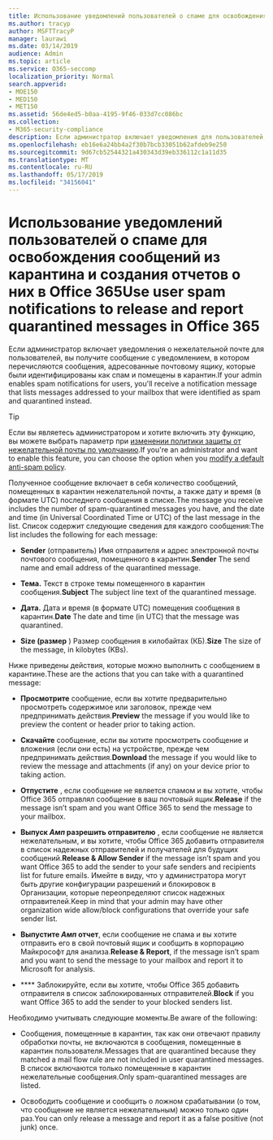 ```yaml
---
title: Использование уведомлений пользователей о спаме для освобождения сообщений из карантина и создания отчетов о них в Office 365
ms.author: tracyp
author: MSFTTracyP
manager: laurawi
ms.date: 03/14/2019
audience: Admin
ms.topic: article
ms.service: O365-seccomp
localization_priority: Normal
search.appverid:
- MOE150
- MED150
- MET150
ms.assetid: 56de4ed5-b0aa-4195-9f46-033d7cc086bc
ms.collection:
- M365-security-compliance
description: Если администратор включает уведомления для пользователей, вы получите сообщение с уведомлением о том, что сообщения, отправленные в ваш почтовый ящик, были идентифицированы как спам, массовые или фишинговые сообщения. Вы можете отпустить или отправить отчет о сообщениях после получения уведомления.
ms.openlocfilehash: eb16e6a24bb4a2f30b7bcb33051b62afdeb9e250
ms.sourcegitcommit: 9d67cb52544321a430343d39eb336112c1a11d35
ms.translationtype: MT
ms.contentlocale: ru-RU
ms.lasthandoff: 05/17/2019
ms.locfileid: "34156041"
---
```

# <a name="use-user-spam-notifications-to-release-and-report-quarantined-messages-in-office-365"></a><span data-ttu-id="d7a35-104">Использование уведомлений пользователей о спаме для освобождения сообщений из карантина и создания отчетов о них в Office 365</span><span class="sxs-lookup"><span data-stu-id="d7a35-104">Use user spam notifications to release and report quarantined messages in Office 365</span></span>

<span data-ttu-id="d7a35-105">Если администратор включает уведомления о нежелательной почте для пользователей, вы получите сообщение с уведомлением, в котором перечисляются сообщения, адресованные почтовому ящику, которые были идентифицированы как спам и помещены в карантин.</span><span class="sxs-lookup"><span data-stu-id="d7a35-105">If your admin enables spam notifications for users, you'll receive a notification message that lists messages addressed to your mailbox that were identified as spam and quarantined instead.</span></span>
  
> [!TIP]
> <span data-ttu-id="d7a35-106">Если вы являетесь администратором и хотите включить эту функцию, вы можете выбрать параметр при [изменении политики защиты от нежелательной почты по умолчанию](https://go.microsoft.com/fwlink/?LinkId=800313).</span><span class="sxs-lookup"><span data-stu-id="d7a35-106">If you're an administrator and want to enable this feature, you can choose the option when you [modify a default anti-spam policy](https://go.microsoft.com/fwlink/?LinkId=800313).</span></span> 
  
<span data-ttu-id="d7a35-107">Полученное сообщение включает в себя количество сообщений, помещенных в карантин нежелательной почты, а также дату и время (в формате UTC) последнего сообщения в списке.</span><span class="sxs-lookup"><span data-stu-id="d7a35-107">The message you receive includes the number of spam-quarantined messages you have, and the date and time (in Universal Coordinated Time or UTC) of the last message in the list.</span></span> <span data-ttu-id="d7a35-108">Список содержит следующие сведения для каждого сообщения:</span><span class="sxs-lookup"><span data-stu-id="d7a35-108">The list includes the following for each message:</span></span>
  
- <span data-ttu-id="d7a35-109">**Sender** (отправитель) Имя отправителя и адрес электронной почты почтового сообщения, помещенного в карантин.</span><span class="sxs-lookup"><span data-stu-id="d7a35-109">**Sender** The send name and email address of the quarantined message.</span></span> 
    
- <span data-ttu-id="d7a35-110">**Тема.** Текст в строке темы помещенного в карантин сообщения.</span><span class="sxs-lookup"><span data-stu-id="d7a35-110">**Subject** The subject line text of the quarantined message.</span></span> 
    
- <span data-ttu-id="d7a35-111">**Дата.** Дата и время (в формате UTC) помещения сообщения в карантин.</span><span class="sxs-lookup"><span data-stu-id="d7a35-111">**Date** The date and time (in UTC) that the message was quarantined.</span></span> 
    
- <span data-ttu-id="d7a35-112">**Size (размер** ) Размер сообщения в килобайтах (КБ).</span><span class="sxs-lookup"><span data-stu-id="d7a35-112">**Size** The size of the message, in kilobytes (KBs).</span></span> 
    
<span data-ttu-id="d7a35-113">Ниже приведены действия, которые можно выполнить с сообщением в карантине.</span><span class="sxs-lookup"><span data-stu-id="d7a35-113">These are the actions that you can take with a quarantined message:</span></span>

- <span data-ttu-id="d7a35-114">**Просмотрите** сообщение, если вы хотите предварительно просмотреть содержимое или заголовок, прежде чем предпринимать действия.</span><span class="sxs-lookup"><span data-stu-id="d7a35-114">**Preview** the message if you would like to preview the content or header prior to taking action.</span></span>

- <span data-ttu-id="d7a35-115">**Скачайте** сообщение, если вы хотите просмотреть сообщение и вложения (если они есть) на устройстве, прежде чем предпринимать действия.</span><span class="sxs-lookup"><span data-stu-id="d7a35-115">**Download** the message if you would like to review the message and attachments (if any) on your device prior to taking action.</span></span>

- <span data-ttu-id="d7a35-116">**Отпустите** , если сообщение не является спамом и вы хотите, чтобы Office 365 отправлял сообщение в ваш почтовый ящик.</span><span class="sxs-lookup"><span data-stu-id="d7a35-116">**Release** if the message isn’t spam and you want Office 365 to send the message to your mailbox.</span></span>

- <span data-ttu-id="d7a35-117">**Выпуск _Амп_ разрешить отправителю** , если сообщение не является нежелательным, и вы хотите, чтобы Office 365 добавить отправителя в список надежных отправителей и получателей для будущих сообщений.</span><span class="sxs-lookup"><span data-stu-id="d7a35-117">**Release & Allow Sender** if the message isn’t spam and you want Office 365 to add the sender to your safe senders and recipients list for future emails.</span></span> <span data-ttu-id="d7a35-118">Имейте в виду, что у администратора могут быть другие конфигурации разрешений и блокировок в Организации, которые переопределяют список надежных отправителей.</span><span class="sxs-lookup"><span data-stu-id="d7a35-118">Keep in mind that your admin may have other organization wide allow/block configurations that override your safe sender list.</span></span>

- <span data-ttu-id="d7a35-119">**Выпустите _Амп_ отчет**, если сообщение не спама и вы хотите отправить его в свой почтовый ящик и сообщить в корпорацию Майкрософт для анализа.</span><span class="sxs-lookup"><span data-stu-id="d7a35-119">**Release & Report**, if the message isn’t spam and you want to send the message to your mailbox and report it to Microsoft for analysis.</span></span>

- <span data-ttu-id="d7a35-120">\*\*\*\* Заблокируйте, если вы хотите, чтобы Office 365 добавить отправителя в список заблокированных отправителей.</span><span class="sxs-lookup"><span data-stu-id="d7a35-120">**Block** if you want Office 365 to add the sender to your blocked senders list.</span></span>

<span data-ttu-id="d7a35-121">Необходимо учитывать следующие моменты.</span><span class="sxs-lookup"><span data-stu-id="d7a35-121">Be aware of the following:</span></span>
  
- <span data-ttu-id="d7a35-122">Сообщения, помещенные в карантин, так как они отвечают правилу обработки почты, не включаются в сообщения, помещенные в карантин пользователя.</span><span class="sxs-lookup"><span data-stu-id="d7a35-122">Messages that are quarantined because they matched a mail flow rule are not included in user quarantined messages.</span></span> <span data-ttu-id="d7a35-123">В список включаются только помещенные в карантин нежелательные сообщения.</span><span class="sxs-lookup"><span data-stu-id="d7a35-123">Only spam-quarantined messages are listed.</span></span>
    
- <span data-ttu-id="d7a35-124">Освободить сообщение и сообщить о ложном срабатывании (о том, что сообщение не является нежелательным) можно только один раз.</span><span class="sxs-lookup"><span data-stu-id="d7a35-124">You can only release a message and report it as a false positive (not junk) once.</span></span>
    

